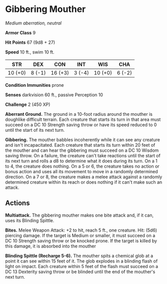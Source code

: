 # Gibbering Mouther
*Medium aberration, neutral*

**Armor Class** 9

**Hit Points** 67 (9d8 + 27)

**Speed** 10 ft., swim 10 ft.

**STR**|**DEX**|**CON**|**INT**|**WIS**|**CHA**
-------|-------|-------|-------|-------|-------
10 (+0)|8 (-1) |16 (+3)|3 (-4) |10 (+0)|6 (-2)

**Condition Immunities** prone

**Senses** darkvision 60 ft., passive Perception 10

**Challenge** 2 (450 XP)

**Aberrant Ground.** The ground in a 10-foot radius around the mouther is doughlike difficult terrain. Each creature that starts its turn in that area must succeed on a DC 10 Strength saving throw or have its speed reduced to 0 until the start of its next turn.

**Gibbering.** The mouther babbles incoherently while it can see any creature and isn't incapacitated. Each creature that starts its turn within 20 feet of the mouther and can hear the gibbering must succeed on a DC 10 Wisdom saving throw. On a failure, the creature can't take reactions until the start of its next turn and rolls a d8 to determine what it does during its turn. On a 1 to 4, the creature does nothing. On a 5 or 6, the creature takes no action or bonus action and uses all its movement to move in a randomly determined direction. On a 7 or 8, the creature makes a melee attack against a randomly determined creature within its reach or does nothing if it can't make such an attack.

## Actions
**Multiattack.** The gibbering mouther makes one bite attack and, if it can, uses its Blinding Spittle.

**Bites.** Melee Weapon Attack: +2 to hit, reach 5 ft., one creature. Hit: (5d6) piercing damage. If the target is Medium or smaller, it must succeed on a DC 10 Strength saving throw or be knocked prone. If the target is killed by this damage, it is absorbed into the mouther

**Blinding Spittle (Recharge 5-6).** The mouther spits a chemical glob at a point it can see within 15 feet of it. The glob explodes in a blinding flash of light on impact. Each creature within 5 feet of the flash must succeed on a DC 13 Dexterity saving throw or be blinded until the end of the mouther's next turn.
